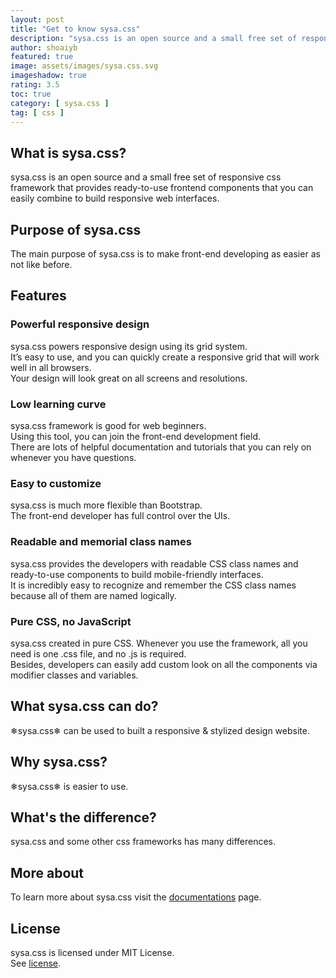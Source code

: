 ```yaml
---
layout: post
title: "Get to know sysa.css"
description: "sysa.css is an open source and a small free set of responsive css framework that provides ready-to-use frontend components that you can easily combine to build responsive web interfaces."
author: shoaiyb
featured: true
image: assets/images/sysa.css.svg
imageshadow: true
rating: 3.5
toc: true
category: [ sysa.css ]
tag: [ css ]
---
```



## What is sysa.css?
sysa.css is an open source and a small free set of responsive css framework that provides ready-to-use frontend components that you can easily combine to build responsive web interfaces.      

## Purpose of sysa.css
The main purpose of sysa.css is to make front-end developing as easier as not like before.
## Features

### Powerful responsive design
sysa.css powers responsive design using its grid system.      
It’s easy to use, and you can quickly create a responsive grid that will work well in all browsers.     
Your design will look great on all screens and resolutions.      

### Low learning curve
sysa.css framework is good for web beginners.      
Using this tool, you can join the front-end development field.      
There are lots of helpful documentation and tutorials that you can rely on whenever you have questions.     

### Easy to customize
sysa.css is much more flexible than Bootstrap.       
The front-end developer has full control over the UIs.      

### Readable and memorial class names
sysa.css provides the developers with readable CSS class names and ready-to-use components to build mobile-friendly interfaces.       
It is incredibly easy to recognize and remember the CSS class names because all of them are named logically.       

### Pure CSS, no JavaScript
sysa.css created in pure CSS. Whenever you use the framework, all you need is one .css file, and no .js is required.      
Besides, developers can easily add custom look on all the components via modifier classes and variables.      

## What sysa.css can do?
❄sysa.css❄ can be used to built a responsive & stylized design website.

## Why sysa.css?
❄sysa.css❄ is easier to use.

## What's the difference?
sysa.css and some other css frameworks has many differences.     

## More about
To learn more about sysa.css visit the <a target="_blank" rel="nofollow" href="https://css.sysa.ml/?utm_source=sysa.ml">documentations</a> page.     

## License
sysa.css is licensed under MIT License.     
See <a target="_blank" rel="nofollow" href="https://css.sysa.ml/license/">license</a>.
